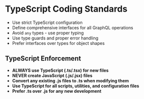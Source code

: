 # TypeScript Coding Standards

- Use strict TypeScript configuration
- Define comprehensive interfaces for all GraphQL operations
- Avoid `any` types - use proper typing
- Use type guards and proper error handling
- Prefer interfaces over types for object shapes

## TypeScript Enforcement
- **ALWAYS use TypeScript (.ts/.tsx) for new files**
- **NEVER create JavaScript (.js/.jsx) files**
- **Convert any existing .js files to .ts when modifying them**
- **Use TypeScript for all scripts, utilities, and configuration files**
- **Prefer .ts over .js for any new development**
